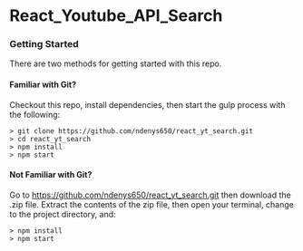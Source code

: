 # React_Youtube_API_Search

### Getting Started

There are two methods for getting started with this repo.

#### Familiar with Git?
Checkout this repo, install dependencies, then start the gulp process with the following:

```
> git clone https://github.com/ndenys650/react_yt_search.git
> cd react_yt_search
> npm install
> npm start
```

#### Not Familiar with Git?
Go to https://github.com/ndenys650/react_yt_search.git then download the .zip file.  Extract the contents of the zip file, then open your terminal, change to the project directory, and:

```
> npm install
> npm start
```
